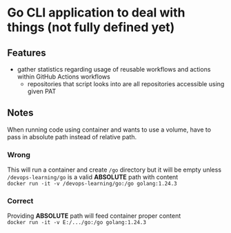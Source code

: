 # Go CLI application to deal with things (not fully defined yet)

## Features
* gather statistics regarding usage of reusable workflows and actions within GitHub Actions workflows
  * repositories that script looks into are all repositories accessible using given PAT

## Notes
When running code using container and wants to use a volume, have to pass in absolute path instead of relative path.

### Wrong
This will run a container and create `/go` directory but it will be empty unless `/devops-learning/go` is a valid **ABSOLUTE** path with content \
`docker run -it -v /devops-learning/go:/go golang:1.24.3`


### Correct
Providing **ABSOLUTE** path will feed container proper content \
`docker run -it -v E:/.../go:/go golang:1.24.3`